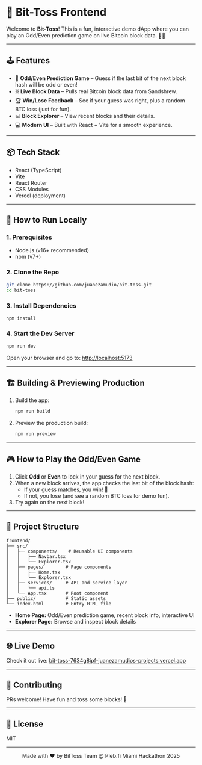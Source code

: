 # 🚀 Bit-Toss Frontend

Welcome to **Bit-Toss**! This is a fun, interactive demo dApp where you can play an Odd/Even prediction game on live Bitcoin block data. 🎲✨

---

## 🕹️ Features

- 🔮 **Odd/Even Prediction Game** – Guess if the last bit of the next block hash will be odd or even!
- ⛓️ **Live Block Data** – Pulls real Bitcoin block data from Sandshrew.
- 🏆 **Win/Lose Feedback** – See if your guess was right, plus a random BTC loss (just for fun).
- 📊 **Block Explorer** – View recent blocks and their details.
- 💻 **Modern UI** – Built with React + Vite for a smooth experience.

---

## 📦 Tech Stack

- React (TypeScript)
- Vite
- React Router
- CSS Modules
- Vercel (deployment)

---

## 🚦 How to Run Locally

### 1. Prerequisites
- Node.js (v16+ recommended)
- npm (v7+)

### 2. Clone the Repo
```bash
git clone https://github.com/juanezamudio/bit-toss.git
cd bit-toss
```

### 3. Install Dependencies
```bash
npm install
```

### 4. Start the Dev Server
```bash
npm run dev
```

Open your browser and go to: [http://localhost:5173](http://localhost:5173)

---

## 🏗️ Building & Previewing Production

1. Build the app:
   ```bash
   npm run build
   ```
2. Preview the production build:
   ```bash
   npm run preview
   ```

---

## 🎮 How to Play the Odd/Even Game
1. Click **Odd** or **Even** to lock in your guess for the next block.
2. When a new block arrives, the app checks the last bit of the block hash:
    - If your guess matches, you win! 🎉
    - If not, you lose (and see a random BTC loss for demo fun).
3. Try again on the next block!

---

## 📁 Project Structure

```text
frontend/
├── src/
│   ├── components/    # Reusable UI components
│   │   ├── Navbar.tsx
│   │   └── Explorer.tsx
│   ├── pages/        # Page components
│   │   ├── Home.tsx
│   │   └── Explorer.tsx
│   ├── services/     # API and service layer
│   │   └── api.ts
│   └── App.tsx       # Root component
├── public/           # Static assets
└── index.html        # Entry HTML file
```

- **Home Page:** Odd/Even prediction game, recent block info, interactive UI
- **Explorer Page:** Browse and inspect block details

---

## 🌐 Live Demo

Check it out live: [bit-toss-7634g8ipf-juanezamudios-projects.vercel.app](https://bit-toss-7634g8ipf-juanezamudios-projects.vercel.app)

---

## 🤝 Contributing
PRs welcome! Have fun and toss some blocks! 🚀

---

## 📝 License
MIT

---

<p align="center">Made with ❤️ by BitToss Team @ Pleb.fi Miami Hackathon 2025</p>